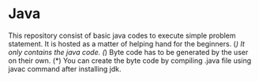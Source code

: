 # Java
This repository consist of basic java codes to execute simple problem statement.
It is hosted as a matter of helping hand for the beginners.
(*) It only contains the java code.
(*) Byte code has to be generated by the user on their own.
(*) You can create the byte code by compiling .java file using javac command after installing jdk.

